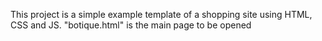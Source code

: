 This project is a simple example template of a shopping site using HTML, CSS and JS.
"botique.html" is the main page to be opened
